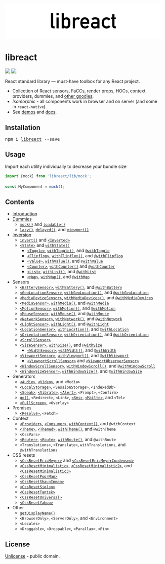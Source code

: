 ![libreact logo](./docs/libreact.png)

# libreact

[![][npm-badge]][npm-url] [![][travis-badge]][travis-url]

React standard library &mdash; must-have toolbox for any React project.

  - Collection of React sensors, FaCCs, render props, HOCs, context providers, dummies, and [other goodies](#contents).
  - *Isomorphic* - all components work in browser and on server (and some in `react-native`).
  - See [demos](https://mailonline.github.io/libreact/) and [docs](#contents).

## Installation

<pre>
npm i <a href="https://www.npmjs.com/package/libreact">libreact</a> --save
</pre>

## Usage

Import each utility individually to decrease your bundle size

```js
import {mock} from 'libreact/lib/mock';

const MyComponent = mock();
```

## Contents

  - [Introduction](./docs/Introduction.md)
  - [Dummies](./docs/Dummies.md)
     - [`mock()`](./docs/mock.md) and [`loadable()`](./docs/loadable.md)
     - [`lazy()`](./docs/lazy.md), [`delayed()`](./docs/delayed.md), and [`viewport()`](./docs/viewport.md)
  - [Inversion](./docs/inversion.md)
     - [`invert()`](./docs/invert.md) and [`<Inverted>`](./docs/invert.md#inverted)
     - [`<State>`](./docs/State.md) and [`withState()`](./docs/State.md#withstate-hoc)
        - [`<Toggle>`](./docs/Toggle.md), [`withToggle()`](./docs/Toggle.md#withtoggle-hoc), and [`@withToggle`](./docs/Toggle.md#withtoggle-decorator)
        - [`<Flipflop>`](./docs/Flipflop.md), [`withFlipflop()`](./docs/Flipflop.md#withflipflop-hoc), and [`@withFlipflop`](./docs/Flipflop.md#withflipflop-decorator)
        - [`<Value>`](./docs/Value.md), [`withValue()`](./docs/Value.md#withvalue-hoc), and [`@withValue`](./docs/Value.md#withvalue-decorator)
        - [`<Counter>`](./docs/Counter.md), [`withCounter()`](./docs/Counter.md#withcounter-hoc) and [`@withCounter`](./docs/Counter.md#withcounter-decorator)
        - [`<List>`](./docs/List.md), [`withList()`](./docs/List.md#withlist-hoc), and [`@withList`](./docs/List.md#withlist-decorator)
        - [`<Map>`](./docs/Map.md), [`withMap()`](./docs/Map.md#withmap-hoc), and [`@withMap`](./docs/Map.md#withmap-decorator)
  - Sensors
     - [`<BatterySensor>`](./docs/BatterySensor.md), [`withBattery()`](./docs/BatterySensor.md#withbattery), and [`@withBattery`](./docs/BatterySensor.md#withbattery-1)
     - [`<GeoLocationSensor>`](./docs/GeoLocationSensor.md), [`withGeoLocation()`](./docs/GeoLocationSensor.md#withgeolocation-hoc), and [`@withGeoLocation`](./docs/GeoLocationSensor.md#withgeolocation-decorator)
     - [`<MediaDeviceSensor>`](./docs/MediaDeviceSensor.md), [`withMediaDevices()`](./docs/MediaDeviceSensor.md#withmediadevices), and [`@withMediaDevices`](./docs/MediaDeviceSensor.md#withmediadevices-1)
     - [`<MediaSensor>`](./docs/MediaSensor.md), [`withMedia()`](./docs/MediaSensor.md#withmedia), and [`@withMedia`](./docs/MediaSensor.md#withmedia-1)
     - [`<MotionSensor>`](./docs/MotionSensor.md), [`withMotion()`](./docs/MotionSensor.md#withmotion-hoc), and [`@withMotion`](./docs/MotionSensor.md#withmotion-decorator)
     - [`<MouseSensor>`](./docs/MouseSensor.md), [`withMouse()`](./docs/MouseSensor.md#withmouse-hoc), and [`@withMouse`](./docs/MouseSensor.md#withmouse-decorator)
     - [`<NetworkSensor>`](./docs/NetworkSensor.md), [`withNetwork()`](./docs/NetworkSensor.md#withnetwork-hoc), and [`@withNetwork`](./docs/NetworkSensor.md#withnetwork-decorator)
     - [`<LightSensor>`](./docs/LightSensor.md), [`withLight()`](./docs/LightSensor.md#withlight-hoc), and [`@withLight`](./docs/LightSensor.md#withlight-decorator)
     - [`<LocationSensor>`](./docs/LocationSensor.md), [`withLocation()`](./docs/LocationSensor.md#withlocation-hoc), and [`@withLocation`](./docs/LocationSensor.md#withlocation-decora)
     - [`<OrientationSensor>`](./docs/OrientationSensor.md), [`withOrientation()`](./docs/OrientationSensor.md#withorientation-hoc), and [`@withOrientation`](./docs/OrientationSensor.md#withorientation-decorator)
     - [`<ScrollSensor>`](./docs/ScrollSensor.md)
     - [`<SizeSensor>`](./docs/SizeSensor.md), [`withSize()`](./docs/SizeSensor.md#withsize-hoc), and [`@withSize`](./docs/SizeSensor.md#withsize-decorator)
        - [`<WidthSensor>`](./docs/WidthSensor.md), [`withWidth()`](./docs/WidthSensor.md#withwidth-hoc-and-withwidth-decorator), and [`@withWidth`](./docs/WidthSensor.md#withwidth-hoc-and-withwidth-decorator)
     - [`<ViewportSensor>`](./docs/ViewportSensor.md), [`withViewport()`](./docs/ViewportSensor.md#withviewport-hoc), and [`@withViewport`](./docs/ViewportSensor.md#withviewport-decorator)
        - [`<ViewportScrollSensor>`](./docs/ViewportSensor.md#viewportscrollsensor) and [`<ViewportObserverSensor>`](./docs/ViewportSensor.md#viewportobserversensor)
     - [`<WindowScrollSensor>`](./docs/WindowScrollSensor.md), [`withWindowScroll()`](./docs/WindowScrollSensor.md#withwindowscroll-hoc), and [`@withWindowScroll`](./docs/WindowScrollSensor.md#withwindowscroll-decorator)
     - [`<WindowSizeSensor>`](./docs/WindowSizeSensor.md), [`withWindowSize()`](./docs/WindowSizeSensor.md#withwindowsize-hoc), and [`@withWindowSize`](./docs/WindowSizeSensor.md#withwindowsize-decorator)
  - Generators
     - [`<Audio>`](./docs/Audio.md), [`<Video>`](./docs/Video.md), and `<Media>`
     - [`<LocalStorage>`](./docs/LocalStorage.md), `<SessionStorage>`, `<IndexedDb>`
     - [`<Speak>`](./docs/Speak.md), [`<Vibrate>`](./docs/Vibrate.md), [`<Alert>`](./docs/Alert.md), `<Prompt>`, `<Confirm>`
     - [`go()`](./docs/route.md#go), `<Redirect>`, `<Link>`, [`<Sms>`](./docs/Sms.md), [`<Mailto>`](./docs/Mailto.md), and `<Tel>`
     - [`<FullScreen>`](./docs/FullScreen.md), `<Overlay>`
  - Promises
     - [`<Resolve>`](./docs/Resolve.md), `<Fetch>`
  - Context
     - [`<Provider>`](./docs/context.md#provider), [`<Consumer>`](./docs/context.md#consumer), [`withContext()`](./docs/context.md#withcontext), and `@withContext`
     - [`<Theme>`](./docs/theme.md#theme), [`<Themed>`](./docs/theme.md#themed), [`withTheme()`](./docs/theme.md#withtheme), and `@withTheme`
     - `<CssVars>`
     - [`<Router>`](./docs/route.md#router), [`<Route>`](./docs/route.md#route), [`withRoute()`](./docs/route.md#withroute), and `@withRoute`
     - `<Translations>`, `<Translate>`, `withTranslations`, and `@withTranslations`
  - CSS resets
     - [`<CssResetEricMeyer>`](./docs/reset/CssResetEricMeyer.md) and [`<CssResetEricMeyerCondensed>`](./docs/reset/CssResetEricMeyerCondensed.md)
     - [`<CssResetMinimalistic>`](./docs/reset/CssResetMinimalistic.md), [`<CssResetMinimalistic2>`](./docs/reset/CssResetMinimalistic2.md), and [`<CssResetMinimalistic3>`](./docs/reset/CssResetMinimalistic3.md)
     - [`<CssResetPoorMan>`](./docs/reset/CssResetPoorMan.md)
     - [`<CssResetShaunInman>`](./docs/reset/CssResetShaunInman.md)
     - [`<CssResetSiolon>`](./docs/reset/CssResetSiolon.md)
     - [`<CssResetTantek>`](./docs/reset/CssResetTantek.md)
     - [`<CssResetUniversal>`](./docs/reset/CssResetUniversal.md)
     - [`<CssResetYahoo>`](./docs/reset/CssResetYahoo.md)
  - Other
     - [`getDisplayName()`](./docs/getDisplayName.md)
     - `<BrowserOnly>`, `<ServerOnly>`, and `<Environment>`
     - `<Locales>`
     - `<Draggable>`, `<Droppable>`, `<Parallax>`, `<Pin>`


## License

[Unlicense](./LICENSE) - public domain.


[npm-url]: https://www.npmjs.com/package/libreact
[npm-badge]: https://img.shields.io/npm/v/libreact.svg
[travis-url]: https://travis-ci.org/MailOnline/libreact
[travis-badge]: https://travis-ci.org/MailOnline/libreact.svg?branch=master
